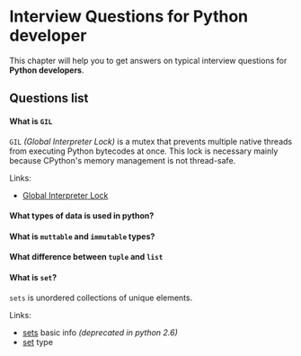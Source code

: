 Interview Questions for Python developer
=========


This chapter will help you to get answers on typical interview questions for **Python developers**.


Questions list
---------


#### What is `GIL`

`GIL` *(Global Interpreter Lock)* is a mutex that prevents multiple native threads from executing Python bytecodes at once. This lock is necessary mainly because CPython's memory management is not thread-safe.

Links:
- [Global Interpreter Lock](https://wiki.python.org/moin/GlobalInterpreterLock)

#### What types of data is used in python?

#### What is `muttable` and `immutable` types?

#### What difference between `tuple` and `list`

#### What is `set`?

`sets` is unordered collections of unique elements.

Links:
- [sets](https://docs.python.org/2/library/sets.html) basic info *(deprecated in python 2.6)*
- [set](https://docs.python.org/2.7/library/stdtypes.html#set) type
